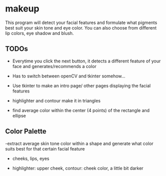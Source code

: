 # makeup

This program will detect your facial features and formulate what pigments best
suit your skin tone and eye color. You can also choose from different lip colors, 
eye shadow and blush.

## TODOs

- Everytime you click the next button, it detects a different feature of your 
face and generates/recommends a color

- Has to switch between openCV and tkinter somehow...

- Use tkinter to make an intro page/ other pages displaying the facial features
- highlighter and contour make it in triangles

- find average color within the center (4 points) of the rectangle and ellipse

## Color Palette

-extract average skin tone color within a shape and generate what color suits 
best for that certain facial feature

- cheeks, lips, eyes

- highlighter: upper cheek, contour: cheek color, a little bit darker